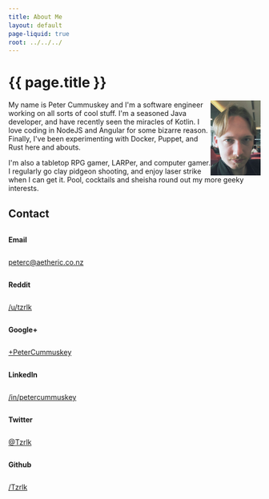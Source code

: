```yaml
---
title: About Me
layout: default
page-liquid: true
root: ../../../
---
```


# {{ page.title }}

<div itemscope itemtype="http://schema.org/Person">

<img src="/img/portrait_01.jpg" title="Peter Cummuskey" height="150" width="100" style="float:right" />

<p>My name is <span itemprop="name">Peter Cummuskey</span> and I'm a software engineer working on all sorts of cool stuff. I'm a seasoned Java developer, and have recently seen the miracles of Kotlin. I love coding in NodeJS and Angular for some bizarre reason. Finally, I've been experimenting with Docker, Puppet, and Rust here and abouts.</p>

<p>I'm also a tabletop RPG gamer, LARPer, and computer gamer. I regularly go clay pidgeon shooting, and enjoy laser strike when I can get it. Pool, cocktails and sheisha round out my more geeky interests.</p>

<section>

<h2>Contact</h2>

<div class="row">
	<div class="columns medium-4"><p><strong>Email</strong></p></div>
	<div class="columns medium-8"><p>
		<a href="mailto:peterc@aetheric.co.nz" itemprop="email">peterc@aetheric.co.nz</a>
	</p></div>
</div>

<div class="row">
	<div class="columns medium-4"><p><strong>Reddit</strong></p></div>
	<div class="columns medium-8"><p>
		<a href="http://reddit.com/u/tzrlk" itemprop="sameAs">/u/tzrlk</a>
	</p></div>
</div>

<div class="row">
	<div class="columns medium-4"><p><strong>Google+</strong></p></div>
	<div class="columns medium-8"><p>
		<a href="http://plus.google.com/+PeterCummuskey" itemprop="sameAs">+PeterCummuskey</a>
	</p></div>
</div>

<div class="row">
	<div class="columns medium-4"><p><strong>LinkedIn</strong></p></div>
	<div class="columns medium-8"><p>
		<a href="https://nz.linkedin.com/in/petercummuskey" itemprop="sameAs">/in/petercummuskey</a>
	</p></div>
</div>

<div class="row">
	<div class="columns medium-4"><p><strong>Twitter</strong></p></div>
	<div class="columns medium-8"><p>
		<a href="https://twitter.com/tzrlk" itemprop="sameAs">@Tzrlk</a>
	</p></div>
</div>

<div class="row">
	<div class="columns medium-4"><p><strong>Github</strong></p></div>
	<div class="columns medium-8"><p>
		<a href="https://github.com/tzrlk" itemprop="sameAs">/Tzrlk</a>
	</p></div>
</div>

</section>

</div>

<script type="application/ld+json">
{
	"@context": "http://schema.org/",
	"@type": "Person",
	"name": "Peter Cummuskey",
	"additionalName": "Tzrlk",
	"affiliation": [
		{
			"@type": "Organization",
			"name": "Aetheric Engineering",
			"url": "https://aetheric.co.nz/",
			"brand": {
				"@type": "Brand",
				"logo": "https://aetheric.co.nz/favicon.ico"
			}
		}
	],
	"alumniOf": {
		"@type": "EducationalOrganization",
		"name": "AUT University"
	},
	"birthDate": "29/03/1988",
	"birthPlace": {
		"@type": "Place",
		"name": "Auckland"
	},
	"email": "peterc@aetheric.co.nz",
	"familyName": "Cummuskey",
	"gender": {
		"@type": "GenderType",
		"name": "Male",
		"url": "http://schema.org/Male"
	},
	"givenName": "Peter",
	"honorificPrefix": "Rev.",
	"jobTitle": "Software Engineer",
	"memberOf": [
		{
			"@type": "Organization",
			"name": "IITP"
		}
	],
	"nationality": {
		"@type": "Country",
		"name": "New Zealand"
	},
	"parent": [
		{
			"@type": "Person",
			"name": "Grant Cummuskey"
		},
		{
			"@type": "Person",
			"name": "Renate Cummuskey"
		}
	],
	"sibling": [
		{
			"@type": "Person",
			"name": "Patrick Cummuskey",
			"url": "http://patrickcummuskey.co.nz/"
		}
	],
	"worksFor": [
		{
			"@type": "Organization",
			"name": "Bravura Solutions",
			"url": "https://bravurasolutions.com/"
		}
	]
}
</script>

